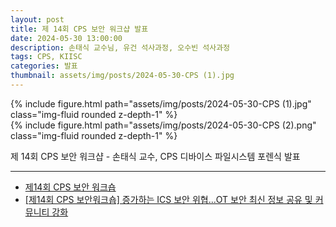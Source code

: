 ```yaml
---
layout: post
title: 제 14회 CPS 보안 워크샵 발표
date: 2024-05-30 13:00:00
description: 손태식 교수님, 유건 석사과정, 오수빈 석사과정
tags: CPS, KIISC
categories: 발표
thumbnail: assets/img/posts/2024-05-30-CPS (1).jpg
---
```


<div class="row mt-3">
    <div class="col-sm mt-3 mt-md-0">
        {% include figure.html path="assets/img/posts/2024-05-30-CPS (1).jpg" class="img-fluid rounded z-depth-1" %}
    </div>
</div>
<div class="row mt-3">
    <div class="col-sm mt-3 mt-md-0">
        {% include figure.html path="assets/img/posts/2024-05-30-CPS (2).png" class="img-fluid rounded z-depth-1" %}
    </div>
</div>
<div class="caption">

</div>

제 14회 CPS 보안 워크샵 - 손태식 교수, CPS 디바이스 파일시스템 포렌식 발표

<hr>

- [제14회 CPS 보안 워크숍](https://kiisc.or.kr/bbs/pe/article/3524)
- [[제14회 CPS 보안워크숍] 증가하는 ICS 보안 위협...OT 보안 최신 정보 공유 및 커뮤니티 강화](https://www.dailysecu.com/news/articleView.html?idxno=156469)
